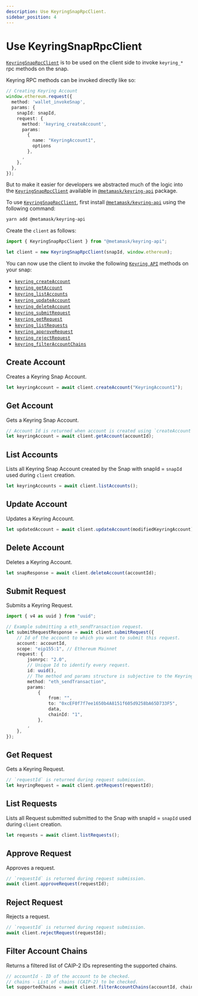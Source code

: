 ```yaml
---
description: Use KeyringSnapRpcClient.
sidebar_position: 4
---
```


# Use KeyringSnapRpcClient

[`KeyringSnapRpcClient`](../reference/keyring-api/classes/KeyringSnapRpcClient.md) is to be used on the client side to invoke `keyring_*` rpc methods on the snap.

Keyring RPC methods can be invoked directly like so:

```ts
// Creating Keyring Account
window.ethereum.request({
  method: 'wallet_invokeSnap',
  params: {
    snapId: snapId,
    request: {
      method: 'keyring_createAccount',
      params:
        {
          name: "KeyringAccount1",
          options
        },
      ,
    },
  },
});
```

But to make it easier for developers we abstracted much of the logic into the [`KeyringSnapRpcClient`](../reference/keyring-api/classes/KeyringSnapRpcClient.md) available in [`@metamask/keyring-api`](../reference/keyring-api/modules.md) package.

To use [`KeyringSnapRpcClient`](../reference/keyring-api/classes/KeyringSnapRpcClient.md), first install [`@metamask/keyring-api`](../reference/keyring-api/modules.md) using the following command:

```bash
yarn add @metamask/keyring-api
```

Create the `client` as follows:

```ts
import { KeyringSnapRpcClient } from "@metamask/keyring-api";

let client = new KeyringSnapRpcClient(snapId, window.ethereum);
```

You can now use the client to invoke the following [`Keyring API`](../reference/keyring-api/index.md) methods on your snap:

- [`keyring_createAccount`](#create-account)
- [`keyring_getAccount`](#get-account)
- [`keyring_listAccounts`](#list-accounts)
- [`keyring_updateAccount`](#update-account)
- [`keyring_deleteAccount`](#delete-account)
- [`keyring_submitRequest`](#submit-request)
- [`keyring_getRequest`](#get-request)
- [`keyring_listRequests`](#list-requests)
- [`keyring_approveRequest`](#approve-request)
- [`keyring_rejectRequest`](#reject-request)
- [`keyring_filterAccountChains`](#filter-account-chains)

## Create Account

Creates a Keyring Snap Account.

```ts
let keyringAccount = await client.createAccount("KeyringAccount1");
```

## Get Account

Gets a Keyring Snap Account.

```ts
// Account Id is returned when account is created using `createAccount`.
let keyringAccount = await client.getAccount(accountId);
```

## List Accounts

Lists all Keyring Snap Account created by the Snap with snapId = `snapId` used during `client` creation.

```ts
let keyringAccounts = await client.listAccounts();
```

## Update Account

Updates a Keyring Account.

```ts
let updatedAccount = await client.updateAccount(modifiedKeyringAccount);
```

## Delete Account

Deletes a Keyring Account.

```ts
let snapResponse = await client.deleteAccount(accountId);
```

## Submit Request

Submits a Keyring Request.

```ts
import { v4 as uuid } from "uuid";

// Example submitting a eth_sendTransaction request.
let submitRequestResponse = await client.submitRequest({
    // Id of the account to which you want to submit this request.
    account: accountId,
    scope: "eip155:1", // Ethereum Mainnet
    request: {
        jsonrpc: "2.0",
        // Unique Id to identify every request.
        id: uuid(),
        // The method and params structure is subjective to the KeyringAPI implementation in the snap code.
        method: "eth_sendTransaction",
        params:
            {
                from: "",
                to: "0xcEF0f7f7ee1650b4A8151f605d9258bA65D733F5",
                data,
                chainId: "1",
            },
        ,
    },
});
```

## Get Request

Gets a Keyring Request.

```ts
// `requestId` is returned during request submission.
let keyringRequest = await client.getRequest(requestId);
```

## List Requests

Lists all Request submitted submitted to the Snap with snapId = `snapId` used during `client` creation.

```ts
let requests = await client.listRequests();
```

## Approve Request

Approves a request.

```ts
// `requestId` is returned during request submission.
await client.approveRequest(requestId);
```

## Reject Request

Rejects a request.

```ts
// `requestId` is returned during request submission.
await client.rejectRequest(requestId);
```

## Filter Account Chains

Returns a filtered list of CAIP-2 IDs representing the supported chains.

```ts
// accountId - ID of the account to be checked.
// chains - List of chains (CAIP-2) to be checked.
let supportedChains = await client.filterAccountChains(accountId, chains);
```

